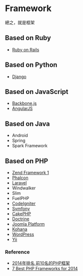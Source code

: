 # Framework

總之，就是框架

## Based on Ruby

* [Ruby on Rails](ror)

## Based on Python

* [Django](django)

## Based on JavaScript

* [Backbone.js](http://backbonejs.org)
* [AngularJS](https://angularjs.org)

## Based on Java

* Android
* Spring
* Spark Framework

## Based on PHP

* [Zend Framework 1](zf1)
* [Phalcon](phalcon)
* [Laravel](laravel)
* Windwalker
* Slim
* FuelPHP
* [CodeIgniter](codeigniter)
* [Symfony](symfony)
* [CakePHP](http://cakephp.org/)
* [Doctrine](http://www.doctrine-project.org/)
* [Joomla Platform](https://github.com/joomla/joomla-platform)
* [Kohana](http://kohanaframework.org/)
* [WordPress](http://wordpress.org/)
* [Yii](http://www.yiiframework.com/)

### Reference

* [2014年排名 前10名的PHP框架](http://tw-hkt.blogspot.tw/2014/06/2014-10php.html)
* [7 Best PHP Frameworks for 2014](https://www.tisindia.com/blog/7-best-php-frameworks-2014/)
